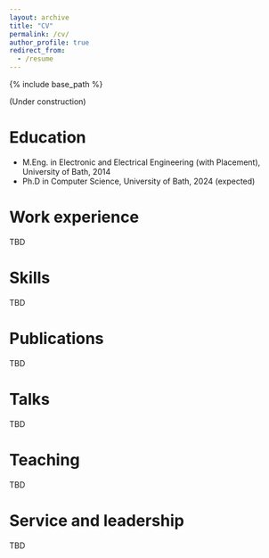 ```yaml
---
layout: archive
title: "CV"
permalink: /cv/
author_profile: true
redirect_from:
  - /resume
---
```


{% include base_path %}

(Under construction)

Education
======
* M.Eng. in Electronic and Electrical Engineering (with Placement), University of Bath, 2014
* Ph.D in Computer Science, University of Bath, 2024 (expected)

Work experience
======
TBD
  
Skills
======
TBD

Publications
======
TBD
<!--
  <ul>{% for post in site.publications %}
    {% include archive-single-cv.html %}
  {% endfor %}</ul>
 --> 

Talks
======
TBD
<!--
  <ul>{% for post in site.talks %}
    {% include archive-single-talk-cv.html %}
  {% endfor %}</ul>
 --> 
  
Teaching
======
TBD
<!--
  <ul>{% for post in site.teaching %}
    {% include archive-single-cv.html %}
  {% endfor %}</ul>
 --> 
  
Service and leadership
======
TBD
<!--
* Currently signed in to 43 different slack teams
 --> 
